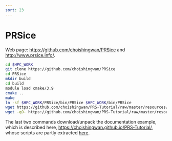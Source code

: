 ```yaml
---
sort: 23
---
```


# PRSice

Web page: https://github.com/choishingwan/PRSice and http://www.prsice.info/.

```bash
cd $HPC_WORK
git clone https://github.com/choishingwan/PRSice
cd PRSice
mkdir build
cd build
module load cmake/3.9
cmake ..
make
ln -sf $HPC_WORK/PRSice/bin/PRSice $HPC_WORK/bin/PRSice
wget https://github.com/choishingwan/PRS-Tutorial/raw/master/resources/GIANT.height.gz
wget -qO- https://github.com/choishingwan/PRS-Tutorial/raw/master/resources/EUR.zip | jar xv
```

The last two commands download/unpack the documentation example, which is described here, https://choishingwan.github.io/PRS-Tutorial/, whose scripts are partly extracted [here](files/pgs.sh).

